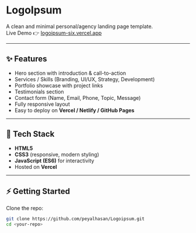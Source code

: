 # LogoIpsum

A clean and minimal personal/agency landing page template.  
Live Demo 👉 [logoipsum-six.vercel.app](https://logoipsum-six.vercel.app/)

---

## ✨ Features
- Hero section with introduction & call-to-action  
- Services / Skills (Branding, UI/UX, Strategy, Development)  
- Portfolio showcase with project links  
- Testimonials section  
- Contact form (Name, Email, Phone, Topic, Message)  
- Fully responsive layout  
- Easy to deploy on **Vercel / Netlify / GitHub Pages**

---

## 🚀 Tech Stack
- **HTML5**  
- **CSS3** (responsive, modern styling)  
- **JavaScript (ES6)** for interactivity  
- Hosted on **Vercel**

---

## ⚡ Getting Started

Clone the repo:
```bash
git clone https://github.com/peyalhasan/Logoipsum.git
cd <your-repo>
